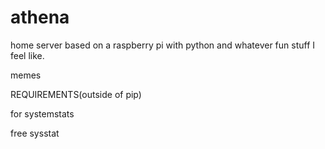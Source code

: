 # athena
home server based on a raspberry pi with python and whatever fun stuff I feel like.

memes


REQUIREMENTS(outside of pip)

for systemstats

free
sysstat
